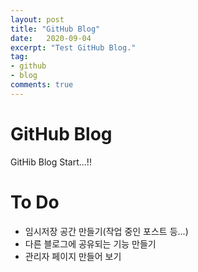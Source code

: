 ```yaml
---
layout: post
title: "GitHub Blog"
date:   2020-09-04
excerpt: "Test GitHub Blog."
tag:
- github 
- blog
comments: true
---
```

# GitHub Blog
GitHib Blog Start...!!

# To Do
- 임시저장 공간 만들기(작업 중인 포스트 등...)
- 다른 블로그에 공유되는 기능 만들기
- 관리자 페이지 만들어 보기
